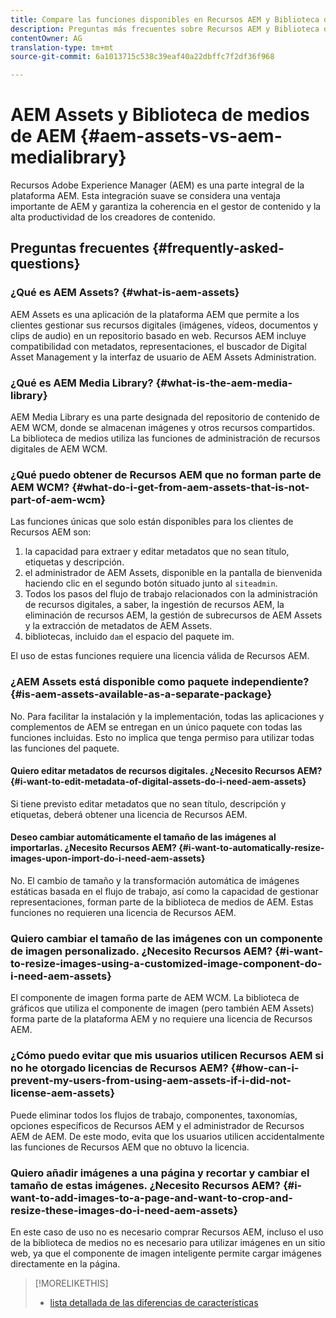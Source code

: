 ```yaml
---
title: Compare las funciones disponibles en Recursos AEM y Biblioteca de medios AEM
description: Preguntas más frecuentes sobre Recursos AEM y Biblioteca de medios AEM, incluidas las diferencias.
contentOwner: AG
translation-type: tm+mt
source-git-commit: 6a1013715c538c39eaf40a22dbffc7f2df36f968

---
```



# AEM Assets y Biblioteca de medios de AEM {#aem-assets-vs-aem-medialibrary}

Recursos Adobe Experience Manager (AEM) es una parte integral de la plataforma AEM. Esta integración suave se considera una ventaja importante de AEM y garantiza la coherencia en el gestor de contenido y la alta productividad de los creadores de contenido.

## Preguntas frecuentes {#frequently-asked-questions}

### ¿Qué es AEM Assets? {#what-is-aem-assets}

AEM Assets es una aplicación de la plataforma AEM que permite a los clientes gestionar sus recursos digitales (imágenes, vídeos, documentos y clips de audio) en un repositorio basado en web. Recursos AEM incluye compatibilidad con metadatos, representaciones, el buscador de Digital Asset Management y la interfaz de usuario de AEM Assets Administration.

### ¿Qué es AEM Media Library? {#what-is-the-aem-media-library}

AEM Media Library es una parte designada del repositorio de contenido de AEM WCM, donde se almacenan imágenes y otros recursos compartidos. La biblioteca de medios utiliza las funciones de administración de recursos digitales de AEM WCM.

### ¿Qué puedo obtener de Recursos AEM que no forman parte de AEM WCM? {#what-do-i-get-from-aem-assets-that-is-not-part-of-aem-wcm}

Las funciones únicas que solo están disponibles para los clientes de Recursos AEM son:

1. la capacidad para extraer y editar metadatos que no sean título, etiquetas y descripción.
1. el administrador de AEM Assets, disponible en la pantalla de bienvenida haciendo clic en el segundo botón situado junto al `siteadmin`.
1. Todos los pasos del flujo de trabajo relacionados con la administración de recursos digitales, a saber, la ingestión de recursos AEM, la eliminación de recursos AEM, la gestión de subrecursos de AEM Assets y la extracción de metadatos de AEM Assets.
1. bibliotecas, incluido `dam` el espacio del paquete im.

El uso de estas funciones requiere una licencia válida de Recursos AEM.

### ¿AEM Assets está disponible como paquete independiente? {#is-aem-assets-available-as-a-separate-package}

No. Para facilitar la instalación y la implementación, todas las aplicaciones y complementos de AEM se entregan en un único paquete con todas las funciones incluidas. Esto no implica que tenga permiso para utilizar todas las funciones del paquete.

#### Quiero editar metadatos de recursos digitales. ¿Necesito Recursos AEM? {#i-want-to-edit-metadata-of-digital-assets-do-i-need-aem-assets}

Si tiene previsto editar metadatos que no sean título, descripción y etiquetas, deberá obtener una licencia de Recursos AEM.

#### Deseo cambiar automáticamente el tamaño de las imágenes al importarlas. ¿Necesito Recursos AEM? {#i-want-to-automatically-resize-images-upon-import-do-i-need-aem-assets}

No. El cambio de tamaño y la transformación automática de imágenes estáticas basada en el flujo de trabajo, así como la capacidad de gestionar representaciones, forman parte de la biblioteca de medios de AEM. Estas funciones no requieren una licencia de Recursos AEM.

### Quiero cambiar el tamaño de las imágenes con un componente de imagen personalizado. ¿Necesito Recursos AEM? {#i-want-to-resize-images-using-a-customized-image-component-do-i-need-aem-assets}

El componente de imagen forma parte de AEM WCM. La biblioteca de gráficos que utiliza el componente de imagen (pero también AEM Assets) forma parte de la plataforma AEM y no requiere una licencia de Recursos AEM.

### ¿Cómo puedo evitar que mis usuarios utilicen Recursos AEM si no he otorgado licencias de Recursos AEM? {#how-can-i-prevent-my-users-from-using-aem-assets-if-i-did-not-license-aem-assets}

Puede eliminar todos los flujos de trabajo, componentes, taxonomías, opciones específicos de Recursos AEM y el administrador de Recursos AEM de AEM. De este modo, evita que los usuarios utilicen accidentalmente las funciones de Recursos AEM que no obtuvo la licencia.

### Quiero añadir imágenes a una página y recortar y cambiar el tamaño de estas imágenes. ¿Necesito Recursos AEM? {#i-want-to-add-images-to-a-page-and-want-to-crop-and-resize-these-images-do-i-need-aem-assets}

En este caso de uso no es necesario comprar Recursos AEM, incluso el uso de la biblioteca de medios no es necesario para utilizar imágenes en un sitio web, ya que el componente de imagen inteligente permite cargar imágenes directamente en la página.

>[!MORELIKETHIS]
>
>* [lista detallada de las diferencias de características](https://docs.adobe.com/content/help/en/experience-manager-65/assets/administer/medialibrary.html#listoffeatures)

